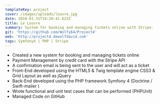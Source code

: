 ```yaml
---
templateKey: project
cover: /images/uploads/louvre.jpg
date: 2018-01-31T19:29:41.623Z
title: Le Louvre
summary: System for booking and managing tickets online with Stripe.
git: 'https://github.com/Wolfy64/Project4'
web: 'http://project4.dewulfdavid.com'
tags: Symfony4 | PHP | Stripe
---
```


- Created a new system for booking and managing tickets online
- Payment Management by credit card with the Stripe API
- A confirmation email is being sent to the user and will act as a ticket
- Front-End developed using the HTML5 & Twig template engine CSS3 & Grid Layout as well as jQuery
- Back-End developed using the PHP framework Symfony 4 (Doctrine / Swift-mailer )
- Wrote functional and unit test cases that can be performed (PHPUnit)
- Managed Code on GitHub
